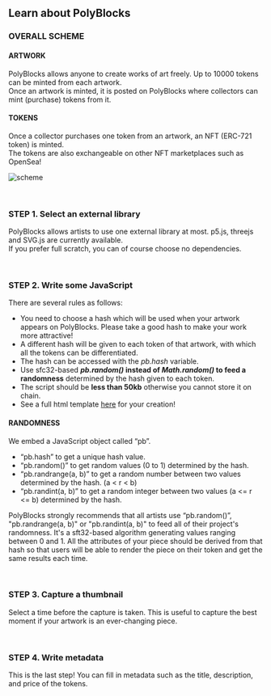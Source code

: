 ## Learn about PolyBlocks

### OVERALL SCHEME

#### ARTWORK

PolyBlocks allows anyone to create works of art freely. Up to 10000 tokens can be minted from each artwork.  
Once an artwork is minted, it is posted on PolyBlocks where collectors can mint (purchase) tokens from it.

#### TOKENS

Once a collector purchases one token from an artwork, an NFT (ERC-721 token) is minted.  
The tokens are also exchangeable on other NFT marketplaces such as OpenSea!

![scheme](img/guide.png?raw=true "scheme")

<br />

### STEP 1. Select an external library

PolyBlocks allows artists to use one external library at most. p5.js, threejs and SVG.js are currently available.  
If you prefer full scratch, you can of course choose no dependencies.  

<br />

### STEP 2. Write some JavaScript

There are several rules as follows:

- You need to choose a hash which will be used when your artwork appears on PolyBlocks. Please take a good hash to make your work more attractive!
- A different hash will be given to each token of that artwork, with which all the tokens can be differentiated.
- The hash can be accessed with the *pb.hash* variable.
- Use sfc32-based ***pb.random()* instead of *Math.random()* to feed a randomness** determined by the hash given to each token.
- The script should be **less than 50kb** otherwise you cannot store it on chain.
- See a full html template <a className="inline-anchor" href="https://polyblocks.io/learn/template">here</a> for your creation!

#### RANDOMNESS

We embed a JavaScript object called “pb”.

- “pb.hash” to get a unique hash value.
- “pb.random()” to get random values (0 to 1) determined by the hash.
- “pb.randrange(a, b)” to get a random number between two values determined by the hash. (a < r < b)
- “pb.randint(a, b)” to get a random integer between two values (a <= r <= b) determined by the hash.

PolyBlocks strongly recommends that all artists use “pb.random()”, "pb.randrange(a, b)" or "pb.randint(a, b)" to feed all of their project&apos;s randomness. It&apos;s a sft32-based algorithm generating values ranging between 0 and 1.
All the attributes of your piece should be derived from that hash so that users will be able to render the piece on their token and get the same results each time.

<br />

### STEP 3. Capture a thumbnail

Select a time before the capture is taken. This is useful to capture the best moment if your artwork is an ever-changing piece.

<br />

### STEP 4. Write metadata

This is the last step! You can fill in metadata such as the title, description, and price of the tokens.

